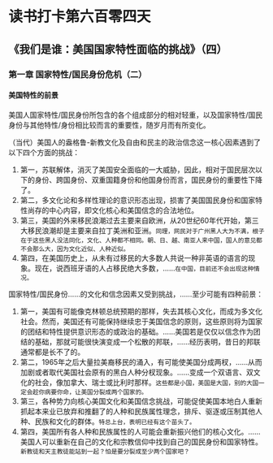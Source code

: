# 读书打卡第六百零四天
## 《我们是谁：美国国家特性面临的挑战》（四）
### 第一章 国家特性/国民身份危机（二）
#### 美国特性的前景

美国人国家特性/国民身份所包含的各个组成部分的相对轻重，以及国家特性/国民身份与其他特性/身份相比较而言的重要性，随岁月而有所变化。

（当代）美国人的盎格鲁-新教文化及自由和民主的政治信念这一核心因素遇到了以下四个方面的挑战：
1. 第一，苏联解体，消灭了美国安全面临的一大威胁，因此，相对于国民层次以下的身份、跨国身份、双重国籍身份和他国身份而言，国民身份的重要性下降了。
2. 第二，多文化论和多样性理论的意识形态出现，损害了美国国民身份和国家特性尚存的中心内容，即文化核心和美国信念的合法地位。
3. 第三，美国的外来移民浪潮过去主要来自欧洲，从20世纪60年代开始，第三大移民浪潮却是主要来自拉丁美洲和亚洲。```同理，网民对于广州黑人大为不满，根子在于这些黑人没法同化，文化、人种都不相同。朝、日、越、南亚人来中国，国人的意见都不会那么大，因为文化近似、人种近似。```
4. 第四，在美国历史上，从未有过移民的大多数人共说一种非英语的语言的现象。现在，说西班牙语的人占移民绝大多数，……```在中国，目前还不会出现这种情况。```

国家特性/国民身份……的文化和信念因素又受到挑战，……至少可能有四种前景：
1. 第一，美国有可能像克林顿总统预期的那样，失去其核心文化，而成为多文化社会。然而，美国还有可能保持继续忠于美国信念的原则，这些原则将为国家的团结和特性提供意识形态的或政治的基础。……美国若是仅仅以信念作为团结的基础，那就可能很快演变成一个松散的邦联，……经历表明，昔日的邦联通常都是长不了的。
2. 第二，1965年之后大量拉美裔移民的涌入，有可能使美国分成两杈，……从而加剧或者取代美国社会原有的黑白人种分杈现象。……变成一个双语言、双文化的社会，像加拿大、瑞士或比利时那样。```这些都是小国，美国是大国，别的大国一定会趁你病要你命，让美国分裂成两个国家的。```
3. 第三，各种势力向核心美国文化和美国信念挑战，可能促使美国本地白人重新抓起本来业已放弃和推翻了的人种和民族属性理念，排斥、驱逐或压制其他人种、民族和文化的群体。```特总上台，表明已经有这个苗头了。```
4. 第四，美国所有各人种和民族属性的人可能会重新振兴他们的核心文化。……美国人可以重新在自己的文化和宗教信仰中找到自己的国民身份和国家特性。```新教徒和天主教徒能站到一起？怕是要分裂成至少两个国家吧？```